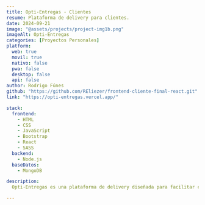 ```yaml
---
title: Opti-Entregas - Clientes
resume: Plataforma de delivery para clientes.
date: 2024-09-21
image: "@assets/projects/project-img1b.png"
imageAlt: Opti-Entregas
categories: [Proyectos Personales]
platform:
  web: true
  movil: true
  nativo: false
  pwa: false
  desktop: false
  api: false
author: Rodrigo Fúnes
github: "https://github.com/REliezer/frontend-cliente-final-react.git"
link: "https://opti-entregas.vercel.app/"

stack:
  frontend:
    - HTML
    - CSS
    - JavaScript
    - Bootstrap
    - React
    - SASS
  backend:
    - Node.js
  baseDatos:
    - MongoDB

description:
  Opti-Entregas es una plataforma de delivery diseñada para facilitar compras en múltiples categorías, como Café & Panadería, Farmacias, Mascotas, Restaurantes y Tecnología. Los usuarios registrados pueden explorar negocios, seleccionar productos y definir cantidades con total facilidad. La experiencia de compra se completa con opciones flexibles de pago y selección de dirección de envío, garantizando un servicio cómodo y eficiente.

---
```


